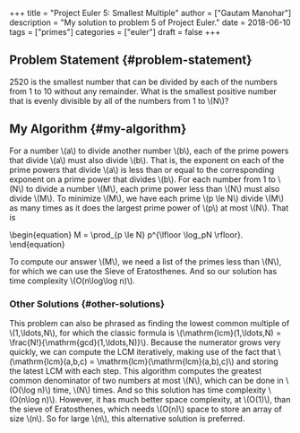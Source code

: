 +++
title = "Project Euler 5: Smallest Multiple"
author = ["Gautam Manohar"]
description = "My solution to problem 5 of Project Euler."
date = 2018-06-10
tags = ["primes"]
categories = ["euler"]
draft = false
+++

## Problem Statement {#problem-statement}

2520 is the smallest number that can be divided by each of the numbers from 1 to
10 without any remainder. What is the smallest positive number that is evenly
divisible by all of the numbers from 1 to \\(N\\)?


## My Algorithm {#my-algorithm}

For a number \\(a\\) to divide another number \\(b\\), each of the prime powers that
divide \\(a\\) must also divide \\(b\\). That is, the exponent on each of the prime
powers that divide \\(a\\) is less than or equal to the corresponding exponent on a
prime power that divides \\(b\\). For each number from 1 to \\(N\\) to divide a number
\\(M\\), each prime power less than \\(N\\) must also divide \\(M\\). To minimize \\(M\\), we
have each prime \\(p \le N\\) divide \\(M\\) as many times as it does the largest prime
power of \\(p\\) at most \\(N\\). That is

\begin{equation}
M = \prod\_{p \le N} p^{\lfloor \log\_pN \rfloor}.
\end{equation}

To compute our answer \\(M\\), we need a list of the primes less than \\(N\\), for which
we can use the Sieve of Eratosthenes. And so our solution has time complexity
\\(O(n\log\log n)\\).


### Other Solutions {#other-solutions}

This problem can also be phrased as finding the lowest common multiple of
\\(1,\ldots,N\\), for which the classic formula is \\(\mathrm{lcm}(1,\ldots,N) =
\frac{N!}{\mathrm{gcd}(1,\ldots,N)}\\). Because the numerator grows very quickly,
we can compute the LCM iteratively, making use of the fact that
\\(\mathrm{lcm}(a,b,c) = \mathrm{lcm}(\mathrm{lcm}(a,b),c)\\) and storing the latest
LCM with each step. This algorithm computes the greatest common denominator of
two numbers at most \\(N\\), which can be done in \\(O(\log n)\\) time, \\(N\\) times. And
so this solution has time complexity \\(O(n\log n)\\). However, it has much better
space complexity, at \\(O(1)\\), than the sieve of Eratosthenes, which needs \\(O(n)\\)
space to store an array of size \\(n\\). So for large \\(n\\), this alternative solution
is preferred.